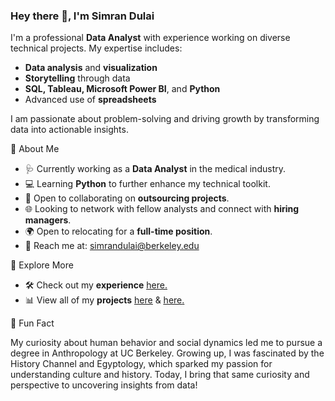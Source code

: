 ### Hey there 👋, I'm Simran Dulai
I'm a professional **Data Analyst** with experience working on diverse technical projects. My expertise includes: 
- **Data analysis** and **visualization**
- **Storytelling** through data
- **SQL, Tableau, Microsoft Power BI**, and **Python**
- Advanced use of **spreadsheets**
  
I am passionate about problem-solving and driving growth by transforming data into actionable insights. 

📌 About Me 
- 🩺 Currently working as a **Data Analyst** in the medical industry.
- 💻 Learning **Python** to further enhance my technical toolkit.
- 🤝 Open to collaborating on **outsourcing projects**.
- 🌐 Looking to network with fellow analysts and connect with **hiring managers**.
- 🌍 Open to relocating for a **full-time position**.
- 📧 Reach me at: simrandulai@berkeley.edu 

📂 Explore More 
- 🛠️ Check out my **experience** <a href='https://drive.google.com/file/d/1hs_mTneQfnKD5OPsoe1IvsxmAMEIFhCh/view?usp=sharing' target=_blank><u>here</u>.</a>
- 📊 View all of my **projects** <a href='https://github.com/simrandulai/Data_projects_TripleTen' target=_blank><u>here</u></a> & <a href='https://github.com/simrandulai/Data_Projects_Elite' target=_blank><u>here</u>.</a>

🌟 Fun Fact 

My curiosity about human behavior and social dynamics led me to pursue a degree in Anthropology at UC Berkeley. Growing up, I was fascinated by the History Channel and Egyptology, which sparked my passion for understanding culture and history. Today, I bring that same curiosity and perspective to uncovering insights from data! 

<!--
**simrandulai/simrandulai** is a ✨ _special_ ✨ repository because its `README.md` (this file) appears on your GitHub profile.

Here are some ideas to get you started:

-->
